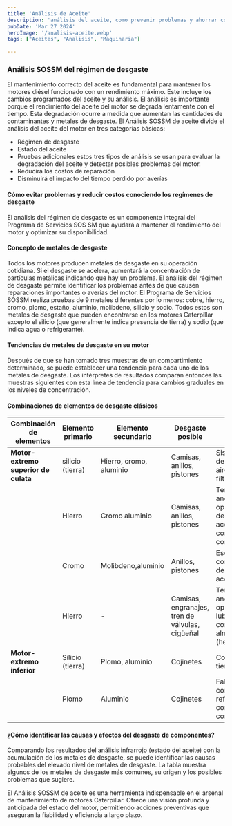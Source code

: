 ```yaml
---
title: 'Análisis de Aceite'
description: 'análisis del aceite, como prevenir problemas y ahorrar costos al identificar tempranamente las fallas en motores Caterpillar'
pubDate: 'Mar 27 2024'
heroImage: '/analisis-aceite.webp'
tags: ["Aceites", "Analisis", "Maquinaria"]

---
```


### Análisis SOSSM del régimen de desgaste
El mantenimiento correcto del aceite es fundamental para mantener los motores diésel funcionado con un rendimiento máximo. Este incluye los cambios programados del aceite y su análisis. El análisis es importante porque el rendimiento del aceite del motor se degrada lentamente con el tiempo. Esta degradación ocurre a medida que aumentan las cantidades de contaminantes y metales de desgaste.
El Análisis SOSSM de aceite divide el análisis del aceite del motor en tres categorías básicas:
- Régimen de desgaste
- Estado del aceite
- Pruebas adicionales
estos tres tipos de análisis se usan para evaluar la degradación del aceite y detectar posibles problemas del motor.
- Reducirá los costos de reparación
- Disminuirá el impacto del tiempo perdido por averías
#### Cómo evitar problemas y reducir costos conociendo los regímenes de desgaste
El análisis del régimen de desgaste es un componente integral del Programa de Servicios SOS SM que ayudará a mantener el rendimiento del motor y optimizar su disponibilidad.
#### Concepto de metales de desgaste
Todos los motores producen metales de desgaste en su operación cotidiana. Si el desgaste se acelera, aumentará la concentración de partículas metálicas indicando que hay un problema. El análisis del régimen de desgaste permite identificar los problemas antes de que causen reparaciones importantes o averías del motor. El Programa de Servicios SOSSM realiza pruebas de 9 metales diferentes por lo menos: cobre, hierro, cromo, plomo,
estaño, aluminio, molibdeno, silicio y sodio. Todos estos son metales de desgaste que pueden encontrarse en los motores Caterpillar excepto el silicio (que generalmente indica presencia de tierra) y sodio (que indica agua o refrigerante).
#### Tendencias de metales de desgaste en su motor
Después de que se han tomado tres muestras de un compartimiento determinado, se puede establecer una tendencia para cada uno de los metales de desgaste. Los intérpretes de resultados comparan entonces las muestras siguientes con esta línea de tendencia para cambios graduales en los niveles de concentración.
#### Combinaciones de elementos de desgaste clásicos

|Combinación de elementos| Elemento primario     | Elemento secundario  | Desgaste posible| Area/causas probables del problema|
|-----------------------| ---------------------|-----------------|----------------------------------|-------------------------|
| **Motor-extremo superior de culata**| silicio (tierra) |Hierro, cromo, aluminio | Camisas, anillos, pistones| Sistema de entrada de aire/contaminándose filtros|
| |Hierro | Cromo aluminio| Camisas, anillos, pistones| Temperaturas anormales de operación, degradación del aceite, contaminación del combustible|
| |Cromo | Molibdeno,aluminio |Anillos, pistones| Escape de gases, consumo deaceite, degradación del aceite|
| |Hierro| - |Camisas, engranajes, tren de válvulas, cigüeñal| Temperaturas anormales de operación, falta de lubricación, contaminación, almacenamiento (herrumbre)|
| **Motor-extremo inferior**| Silicio (tierra)| Plomo, aluminio| Cojinetes| Contaminación con tierra|
| |Plomo |Aluminio| Cojinetes| Falta lubricación, contaminación de refrigerante, contaminación de combustible|
#### ¿Cómo identificar las causas y efectos del desgaste de componentes?
Comparando los resultados del análisis infrarrojo (estado del aceite) con la acumulación de los metales de desgaste, se puede identificar las causas probables del elevado nivel de metales de desgaste. La tabla muestra algunos de los metales de desgaste más comunes, su origen y los posibles problemas que sugiere.

El Análisis SOSSM de aceite es una herramienta indispensable en el arsenal de mantenimiento de motores Caterpillar. Ofrece una visión profunda y anticipada del estado del motor, permitiendo acciones preventivas que aseguran la fiabilidad y eficiencia a largo plazo.